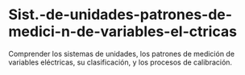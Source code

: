 # Sist.-de-unidades-patrones-de-medici-n-de-variables-el-ctricas
Comprender los sistemas de unidades, los patrones de medición de variables eléctricas, su clasificación, y los procesos de calibración. 
